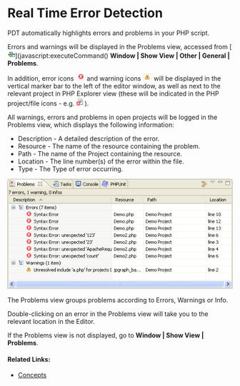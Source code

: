# Real Time Error Detection

<!--context:real_time_error_detection-->

PDT automatically highlights errors and problems in your PHP script.

Errors and warnings will be displayed in the Problems view, accessed from [![command_link.png](images/command_link.png "command_link.png")](javascript:executeCommand() **Window | Show View | Other | General | Problems**.

In addition, error icons ![error_icon.png](images/error_icon.png "error_icon.png") and warning icons ![warning_icon.png](images/warning_icon.png "warning_icon.png") will be displayed in the vertical marker bar to the left of the editor window, as well as next to the relevant project in PHP Explorer view (these will be indicated in the PHP project/file icons - e.g. ![file_error.png](images/file_error.png "file_error.png")).

All warnings, errors and problems in open projects will be logged in the Problems view, which displays the following information:

 * Description - A detailed description of the error.
 * Resource - The name of the resource containing the problem.
 * Path - The name of the Project containing the resource.
 * Location - The line number(s) of the error within the file.
 * Type - The Type of error occurring.

![Problems View](images/problems_view.png "Problems View")

The Problems view groups problems according to Errors, Warnings or Info.

Double-clicking on an error in the Problems view will take you to the relevant location in the Editor.

If the Problems view is not displayed, go to **Window | Show View | Problems**.

<!--links-start-->

#### Related Links:

 * [Concepts](000-index.md)

<!--links-end-->
